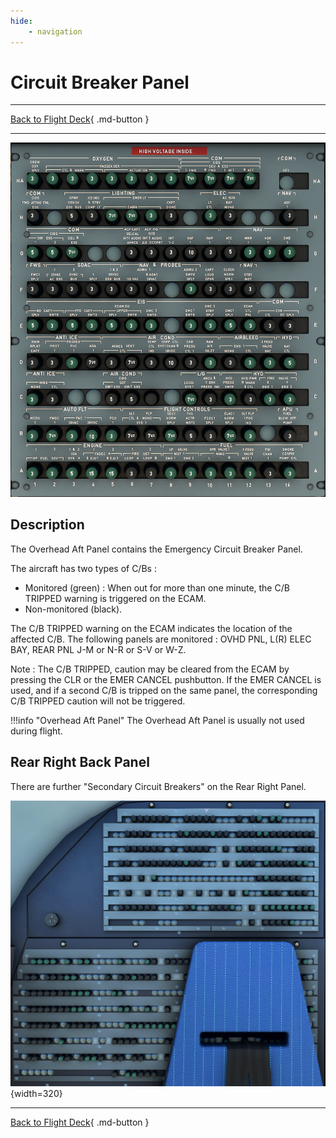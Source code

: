 ```yaml
---
hide:
    - navigation
---
```


# Circuit Breaker Panel

---

[Back to Flight Deck](../flight-deck.md){ .md-button }

---

![Circuit Breaker Panel](../../../assets/a32nx-briefing/overhead-aft-panel/Circuit-Breaker.png "Circuit Breaker Panel")

## Description

The Overhead Aft Panel contains the Emergency Circuit Breaker Panel.

The aircraft has two types of C/Bs :

- Monitored (green) : When out for more than one minute, the C/B TRIPPED warning is triggered on the ECAM.
- Non-monitored (black).

The C/B TRIPPED warning on the ECAM indicates the location of the affected C/B. The following panels are monitored : OVHD PNL, L(R) ELEC BAY, REAR PNL J-M or N-R or S-V or W-Z.

Note : The C/B TRIPPED, caution may be cleared from the ECAM by pressing the CLR or the EMER CANCEL pushbutton. If the EMER CANCEL is used, and if a second C/B is tripped on the same panel, the corresponding C/B TRIPPED caution will not be triggered.

!!!info "Overhead Aft Panel"
    The Overhead Aft Panel is usually not used during flight.

## Rear Right Back Panel

There are further "Secondary Circuit Breakers" on the Rear Right Panel.

![Rear Right Back Panel](../../../assets/a32nx-briefing/overhead-aft-panel/Rear-Right-Back-Panel.png "Rear Right Back Panel"){width=320}

---

[Back to Flight Deck](../flight-deck.md){ .md-button }
